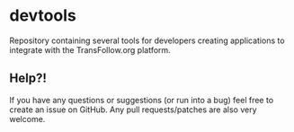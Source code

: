 # devtools
Repository containing several tools for developers creating applications to integrate with the TransFollow.org platform.

## Help?!

If you have any questions or suggestions (or run into a bug) feel free to create an issue on GitHub. Any pull requests/patches are also very welcome.
